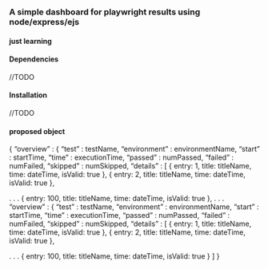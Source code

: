 ### A simple dashboard for playwright results using node/express/ejs
#### just learning

#### Dependencies
//TODO

#### Installation
//TODO

#### proposed object
{
  “overview” : {
    “test” : testName,
    “environment” : environmentName,
    “start” : startTime,
    “time” : executionTime,
    “passed” : numPassed,
    “failed” : numFailed,
    “skipped” : numSkipped,
    “details” :  [
    {
      entry: 1,
      title: titleName,
      time: dateTime,
      isValid: true
    },
    {
      entry: 2,
      title: titleName,
      time: dateTime,
      isValid: true
    },
  
.
.
.
    {
      entry: 100,
      title: titleName,
      time: dateTime,
      isValid: true
    },
.
.
.
    “overview” : {
    “test” : testName,
    “environment” : environmentName,
    “start” : startTime,
    “time” : executionTime,
    “passed” : numPassed,
    “failed” : numFailed,
    “skipped” : numSkipped,
    “details” :  [
    {
      entry: 1,
      title: titleName,
      time: dateTime,
      isValid: true
    },
    {
      entry: 2,
      title: titleName,
      time: dateTime,
      isValid: true
    },
  
.
.
.
    {
      entry: 100,
      title: titleName,
      time: dateTime,
      isValid: true
    }
  ]
}
